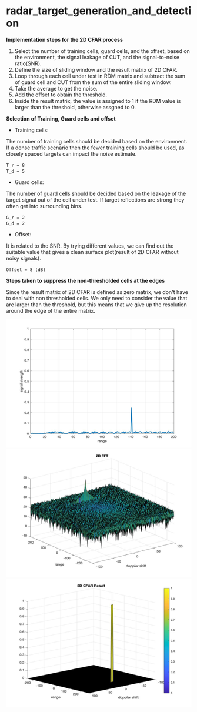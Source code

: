 # radar_target_generation_and_detection

**Implementation steps for the 2D CFAR process**

1. Select the number of training cells, guard cells, and the offset, based on the environment, the signal leakage of CUT, and the signal-to-noise ratio(SNR).
2. Define the size of sliding window and the result matrix of 2D CFAR.
3. Loop through each cell under test in RDM matrix and subtract the sum of guard cell and CUT from the sum of the entire sliding window.
4. Take the average to get the noise. 
5. Add the offset to obtain the threshold.
6. Inside the result matrix, the value is assigned to 1 if the RDM value is larger than the threshold, otherwise assgned to 0.

**Selection of Training, Guard cells and offset**

- Training cells:

The number of training cells should be decided based on the environment. If a dense traffic scenario then the fewer training cells should be used, as closely spaced targets can impact the noise estimate.
```
T_r = 8
T_d = 5
```
- Guard cells:

The number of guard cells should be decided based on the leakage of the target signal out of the cell under test. If target reflections are strong they often get into surrounding bins.
```
G_r = 2
G_d = 2
```
- Offset:

It is related to the SNR. By trying different values, we can find out the suitable value that gives a clean surface plot(result of 2D CFAR without noisy signals).  
```
Offset = 8 (dB)
```


**Steps taken to suppress the non-thresholded cells at the edges**

Since the result matrix of 2D CFAR is defined as zero matrix, we don't have to deal with non thresholded cells. We only need to consider the value that are larger than the threshold, but this means that we give up the resolution around the edge of the entire matrix.


<img src="range.jpg" width="600" height="350">
<img src="2d_fft.jpg" width="600" height="350">
<img src="2d_cfar.jpg" width="600" height="350">

